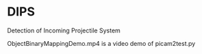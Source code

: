 # DIPS
Detection of Incoming Projectile System

ObjectBinaryMappingDemo.mp4 is a video demo of picam2test.py
